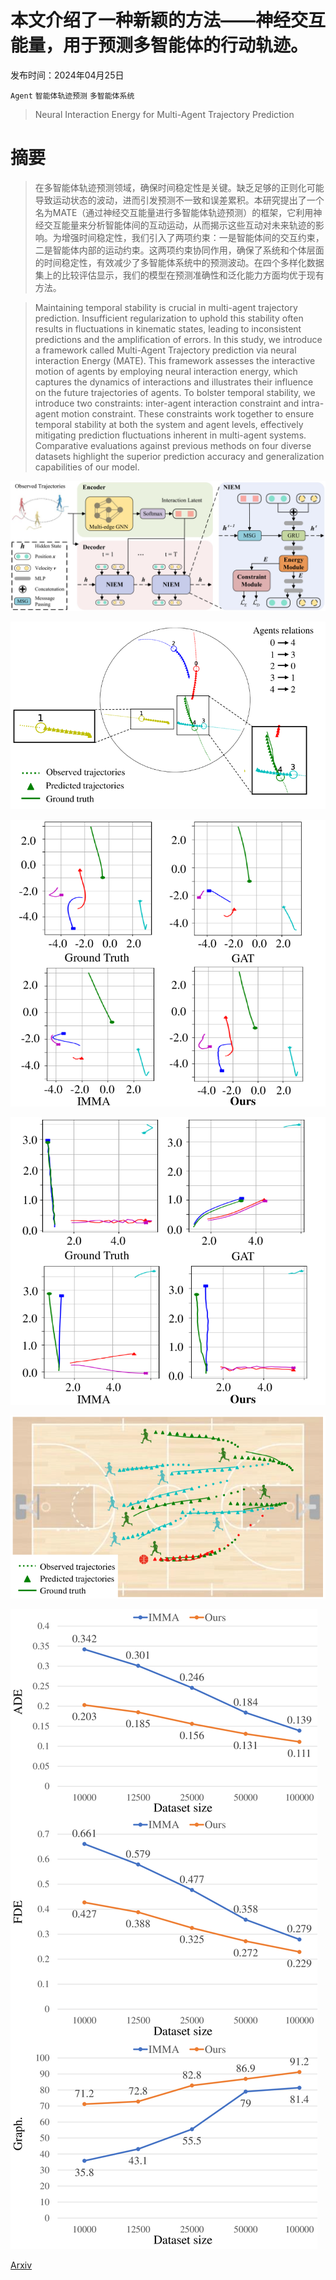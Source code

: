 # 本文介绍了一种新颖的方法——神经交互能量，用于预测多智能体的行动轨迹。

发布时间：2024年04月25日

`Agent` `智能体轨迹预测` `多智能体系统`

> Neural Interaction Energy for Multi-Agent Trajectory Prediction

# 摘要

> 在多智能体轨迹预测领域，确保时间稳定性是关键。缺乏足够的正则化可能导致运动状态的波动，进而引发预测不一致和误差累积。本研究提出了一个名为MATE（通过神经交互能量进行多智能体轨迹预测）的框架，它利用神经交互能量来分析智能体间的互动运动，从而揭示这些互动对未来轨迹的影响。为增强时间稳定性，我们引入了两项约束：一是智能体间的交互约束，二是智能体内部的运动约束。这两项约束协同作用，确保了系统和个体层面的时间稳定性，有效减少了多智能体系统中的预测波动。在四个多样化数据集上的比较评估显示，我们的模型在预测准确性和泛化能力方面均优于现有方法。

> Maintaining temporal stability is crucial in multi-agent trajectory prediction. Insufficient regularization to uphold this stability often results in fluctuations in kinematic states, leading to inconsistent predictions and the amplification of errors. In this study, we introduce a framework called Multi-Agent Trajectory prediction via neural interaction Energy (MATE). This framework assesses the interactive motion of agents by employing neural interaction energy, which captures the dynamics of interactions and illustrates their influence on the future trajectories of agents. To bolster temporal stability, we introduce two constraints: inter-agent interaction constraint and intra-agent motion constraint. These constraints work together to ensure temporal stability at both the system and agent levels, effectively mitigating prediction fluctuations inherent in multi-agent systems. Comparative evaluations against previous methods on four diverse datasets highlight the superior prediction accuracy and generalization capabilities of our model.

![本文介绍了一种新颖的方法——神经交互能量，用于预测多智能体的行动轨迹。](../../../paper_images/2404.16579/x1.png)

![本文介绍了一种新颖的方法——神经交互能量，用于预测多智能体的行动轨迹。](../../../paper_images/2404.16579/x2.png)

![本文介绍了一种新颖的方法——神经交互能量，用于预测多智能体的行动轨迹。](../../../paper_images/2404.16579/x3.png)

![本文介绍了一种新颖的方法——神经交互能量，用于预测多智能体的行动轨迹。](../../../paper_images/2404.16579/x4.png)

![本文介绍了一种新颖的方法——神经交互能量，用于预测多智能体的行动轨迹。](../../../paper_images/2404.16579/x5.png)

![本文介绍了一种新颖的方法——神经交互能量，用于预测多智能体的行动轨迹。](../../../paper_images/2404.16579/x6.png)

[Arxiv](https://arxiv.org/abs/2404.16579)